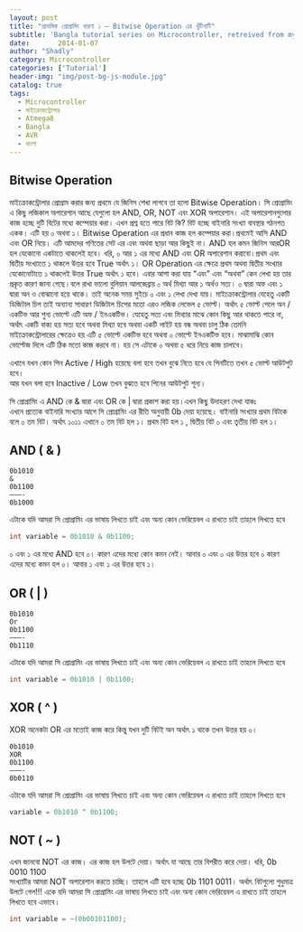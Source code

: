 ```yaml
---
layout: post
title: "প্রাথমিক প্রোগ্রামিং ধারণা ১ – Bitwise Operation এর খুঁটিনাটি"
subtitle: 'Bangla tutorial series on Microcontroller, retreived from my previous blog d15tech.com. Dated here according to the original published date.'
date:       2014-01-07
author: "Shadly"
category: Microcontroller
categories: ['Tutorial']
header-img: "img/post-bg-js-module.jpg"
catalog: true
tags:
  - Microcontroller
  - মাইক্রোকন্ট্রোলার
  - Atmega8
  - Bangla
  - AVR
  - বাংলা
---
```



## Bitwise Operation
মাইক্রোকন্ট্রোলার প্রোগ্রাম করার জন্য প্রথমে যে জিনিস শেখা লাগবে তা হলো Bitwise Operation। সি প্রোগ্রামিং এ কিছু লজিকাল অপারেশান আছে যেগুলো হল AND, OR, NOT এবং XOR অপারেশান। এই অপারেশানগুলোর কাজ হচ্ছে দুটি বিটের মধ্যে কম্পেয়ার করা। এখন প্রশ্ন হতে পারে বিট কি? বিট হচ্ছে বাইনারি সংখ্যা বাবস্থার গঠনগত একক। এটি হয় ০ অথবা ১। Bitwise Operation এর প্রধান কাজ হল কম্পেয়ার করা।প্রথমেই আসি AND এবং OR নিয়ে। এটি আমদের গণিতের সেট এর এবং অথবা ছাড়া আর কিছুই না। AND হল কমন জিনিস আরOR হল যেকোনো একটাতে থাকলেই হবে। ধরি, ০ আর ১ এর মধ্যে AND এবং OR অপারেশান করাবো।প্রথম এবং দ্বিতীয় সংখ্যাতে ১ থাকলে উত্তর হবে True অর্থাৎ ১। OR Operation এর ক্ষেত্রে প্রথম অথবা দ্বিতীয় সংখ্যার যেকোনোটাতে ১ থাকলেই উত্তর True অর্থাৎ ১ হবে। এবার আশা করা যায় “এবং” এবং “অথবা” কেন লেখা হয় তার প্রকৃত কারণ জানা গেছে।বলে রাখা ভালো বুলিয়ান আলজেব্রায় ০ অর্থ মিথ্যা আর ১ অর্থও সত্য। ০ দ্বারা অফ এবং ১ দ্বারা অন ও বোঝানো হয়ে থাকে। তাই অনেক সময় সুইচে ০ এবং ১ লেখা দেখা যায়। মাইক্রোকন্ট্রোলার যেহেতু একটি ডিজিটাল চিপ তাই অন্যান্য সাধারণ ডিজিটাল চিপের মতো এরও লজিক লেভেল ৫ ভোল্ট। অর্থাৎ ৫ ভোল্ট পেলে অন / একটিভ আর শুন্য ভোল্টে এটি অফ / ইনএকটিভ। যেহেতু সত্য এবং মিথ্যার মাঝে কোন কিছু আর থাকতে পারে না, অর্থাৎ একটি বাক্য হয় সত্য হবে অথবা মিথ্যা হবে অথবা একটি লাইট হয় বন্ধ অথবা চালু ঠিক তেমনি মাইক্রোকন্ট্রোলারের ক্ষেত্রেও হয় এটি ৫ ভোল্টে একটিভ হবে অথবা ০ ভোল্টে ইনএকটিভ হবে। মাঝামাঝি কোন ভোল্টেজ দিলে এটি ঠিক মতো কাজ করবে না। হয় সে এটাকে ০ অথবা ৫ ধরে নিয়ে কাজ চালাবে।

এখানে যখন কোন পিন Active / High হয়েছে বলা হবে তখন বুঝে নিতে হবে যে পিনটিতে তখন ৫ ভোল্ট আউটপুট হবে।  
আর যখন বলা হবে Inactive / Low তখন বুঝতে হবে পিনের আউটপুট শূন্য।

সি প্রোগ্রামিং এ AND কে & দ্বারা এবং OR কে | দ্বারা প্রকাশ করা হয়।এখন কিছু উদাহরণ দেখা যাকঃ  
এখনে প্রত্যেক বাইনারি সংখ্যার আগে সি প্রোগ্রামিং এর রীতি অনুযায়ী 0b দেয়া হয়েছে। বাইনারি সংখ্যার প্রথম বিটকে বলে ০ তম বিট। অর্থাৎ ১০১১ এখানে ০ তম বিট হল ১। প্রথম বিট হল ১ , দ্বিতীয় বিট ০ এবং তৃতীয় বিট হল ১।

## AND ( & )
```
0b1010  
&  
0b1100  
———-  
0b1000
```

এটাকে যদি আমরা সি প্রোগ্রামিং এর ভাষায় লিখতে চাই এবং অন্য কোন ভেরিয়েবল এ রাখতে চাই তাহলে লিখতে হবে
```cpp
int variable = 0b1010 & 0b1100;
```
০ এবং ১ এর মধ্যে AND হবে  ০।  কারণ এদের মধ্যে কোন কমন নেই। আবার ০ এবং ০ এর উত্তর হবে ০ কারণ এদের মধ্যে কমন হল ০। আবার ১ এবং ১ এর উত্তর হবে ১।

## OR ( | )
```
0b1010  
Or  
0b1100  
———-  
0b1110
```
এটাকে যদি আমরা সি প্রোগ্রামিং এর ভাষায় লিখতে চাই এবং অন্য কোন ভেরিয়েবল এ রাখতে চাই তাহলে লিখতে হবে

```cpp
int variable = 0b1010 | 0b1100;
```
## XOR ( ^ )

XOR অনেকটা OR এর মতোই কাজ করে কিন্তু যখন দুটি বিটই অন অর্থাৎ ১ থাকে তখন উত্তর হয় ০।
```
0b1010  
XOR  
0b1100  
———-  
0b0110
```

এটাকে যদি আমরা সি প্রোগ্রামিং এর ভাষায় লিখতে চাই এবং অন্য কোন ভেরিয়েবল এ রাখতে চাই তাহলে লিখতে হবে
```cpp
variable = 0b1010 ^ 0b1100;
```

## NOT ( ~ )
এখন জানবো NOT এর কাজ। এর কাজ হল উলটে দেয়া। অর্থাৎ যা আছে তার বিপরীত করে দেয়া। ধরি, 0b 0010 1100  
সংখ্যাটির আমরা NOT অপারেশান করতে চাচ্ছি। তাহলে এটি হবে হচ্ছে 0b 1101 0011। অর্থাৎ বিটগুলো শুধুমাত্র উলটে গেল!!! একে যদি আমরা সি প্রোগ্রামিং এর ভাষায় লিখতে চাই এবং অন্য কোন ভেরিয়েবল এ রাখতে চাই তাহলে লিখতে হবে  এভাবে।
```cpp
int variable = ~(0b00101100); 
```
